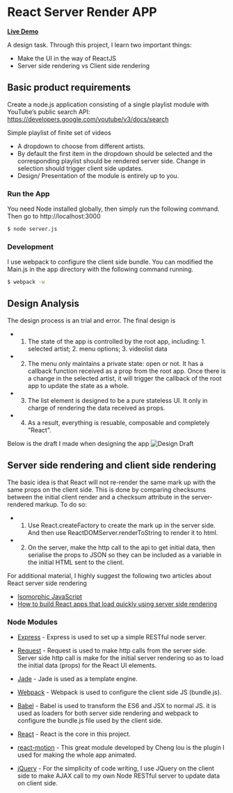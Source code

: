 # React Server Render APP

__[Live Demo]__

A design task. Through this project, I learn two important things:
 - Make the UI in the way of ReactJS
 - Server side rendering vs Client side rendering

## Basic product requirements 
Create a node.js application consisting of a single playlist module with YouTube’s public search API: https://developers.google.com/youtube/v3/docs/search

Simple playlist of finite set of videos 
 - A dropdown to choose from different artists.
 - By default the first item in the dropdown should be selected and the corresponding playlist should be rendered server side. Change in selection should trigger client side updates.
 - Design/ Presentation of the module is entirely up to you. 

### Run the App

You need Node installed globally, then simply run the following command. Then go to http://localhost:3000

```sh
$ node server.js
```

### Development
I use webpack to configure the client side bundle. You can modified the Main.js in the app directory with the following command running.

```sh
$ webpack -w
```

## Design Analysis
The design process is an trial and error. The final design is 
 - 1. The state of the app is controlled by the root app, including: 1. selected artist; 2. menu options; 3. videolist data
 - 2. The menu only maintains a private state: open or not. It has a callback function received as a prop from the root app. Once there is a change in the selected artist, it will trigger the callback of the root app to update the state as a whole.
 - 3. The list element is designed to be a pure stateless UI. It only in charge of rendering the data received as props.
 - 4. As a result, everything is resuable, composable and completely "React".

Below is the draft I made when designing the app
![Design Draft](https://raw.githubusercontent.com/hkjpotato/react-server-render-app/master/draft.jpg)

## Server side rendering and client side rendering
The basic idea is that React will not re-render the same mark up with the same props on the client side. This is done by comparing checksums between the initial client render and a checksum attribute in the server-rendered markup. To do so:

 - 1. Use React.createFactory to create the mark up in the server side. And then use ReactDOMServer.renderToString to render it to html.
 - 2. On the server, make the http call to the api to get initial data, then serialise the props to JSON so they can be included as a variable in the initial HTML sent to the client. 
 
For additional material, I highly suggest the following two articles about React server side rendering
 - [Isomorphic JavaScript]
 - [How to build React apps that load quickly using server side rendering]

### Node Modules 
* [Express] - Express is used to set up a simple RESTful node server.
* [Request] - Request is used to make http calls from the server side. Server side http call is make for the initial server rendering so as to load the initial data (props) for the React UI elements.
* [Jade] - Jade is used as a template engine.
* [Webpack] - Webpack is used to configure the client side JS (bundle.js).
* [Babel] - Babel is used to transform the ES6 and JSX to normal JS. it is used as loaders for both server side rendering and webpack to configure the bundle.js file used by the client side.
* [React] - React is the core in this project. 
* [react-motion] - This great module developed by Cheng lou is the plugin I used for making the whole app animated.
* [jQuery] - For the simplicity of code writing, I use JQuery on the client side to make AJAX call to my own Node RESTful server to update data on client side.


   [Express]: <http://expressjs.com>
   [Request]: <https://github.com/request/request>
   [Jade]: <https://www.npmjs.com/package/jade>
   [Webpack]: <https://www.npmjs.com/package/webpack>
   [Babel]: <https://www.npmjs.com/package/babel>
   [React]: <https://www.npmjs.com/package/react>
   [react-motion]: <https://www.npmjs.com/package/react-motion>
   [jQuery]: <http://jquery.com>
   [Live Demo]: <http://52.24.114.125:3000/>
   
   [Isomorphic JavaScript]: <http://reactjsnews.com/isomorphic-javascript-with-react-node/>
   [How to build React apps that load quickly using server side rendering]:  <https://www.terlici.com/2015/03/18/fast-react-loading-server-rendering.html>


